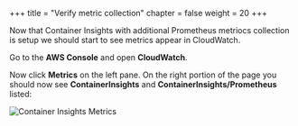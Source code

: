 +++
title = "Verify metric collection"
chapter = false
weight = 20
+++

Now that Container Insights with additional Prometheus metriocs collection is setup we should start to see metrics appear in CloudWatch.

Go to the **AWS Console** and open **CloudWatch**.

Now click **Metrics** on the left pane. On the right portion of the page you should now see **ContainerInsights** and **ContainerInsights/Prometheus** listed:

![Container Insights Metrics](/images/cw_metrics_container_insights.png)
